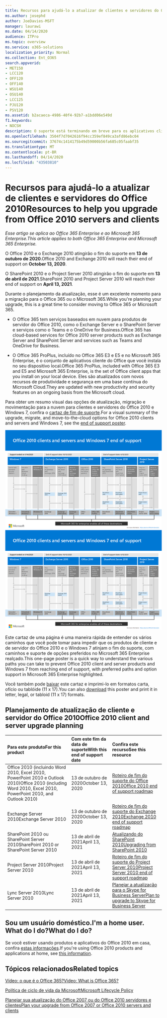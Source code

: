 ```yaml
---
title: Recursos para ajudá-lo a atualizar de clientes e servidores do Office 2010
ms.author: josephd
author: JoeDavies-MSFT
manager: laurawi
ms.date: 04/14/2020
audience: ITPro
ms.topic: overview
ms.service: o365-solutions
localization_priority: Normal
ms.collection: Ent_O365
search.appverid:
- MET150
- LCC120
- OFF120
- OFF140
- WSU140
- OSU140
- LCC125
- PJU120
- PSV120
ms.assetid: b2acaeca-4986-40f4-92b7-a1bdd06e549d
f1.keywords:
- NOCSH
description: O suporte está terminando em breve para os aplicativos cliente e servidores do Office 2010, e os acordos de suporte personalizados não estão disponíveis. Use este artigo para começar a planejar sua atualização agora.
ms.openlocfilehash: 3504f7d7042616f94cc359ef849ca3afd86ebc04
ms.sourcegitcommit: 37674c1414175b49d59000b56fa685c05faabf35
ms.translationtype: MT
ms.contentlocale: pt-BR
ms.lasthandoff: 04/14/2020
ms.locfileid: "43503810"
---
```

# <a name="resources-to-help-you-upgrade-from-office-2010-servers-and-clients"></a><span data-ttu-id="42eb1-104">Recursos para ajudá-lo a atualizar de clientes e servidores do Office 2010</span><span class="sxs-lookup"><span data-stu-id="42eb1-104">Resources to help you upgrade from Office 2010 servers and clients</span></span>

<span data-ttu-id="42eb1-105">*Esse artigo se aplica ao Office 365 Enterprise e ao Microsoft 365 Enterprise.*</span><span class="sxs-lookup"><span data-stu-id="42eb1-105">*This article applies to both Office 365 Enterprise and Microsoft 365 Enterprise.*</span></span>

<span data-ttu-id="42eb1-106">O Office 2010 e o Exchange 2010 atingirão o fim do suporte em **13 de outubro de 2020**.</span><span class="sxs-lookup"><span data-stu-id="42eb1-106">Office 2010 and Exchange 2010 will reach their end of support on **October 13, 2020**.</span></span> 

<span data-ttu-id="42eb1-107">O SharePoint 2010 e o Project Server 2010 atingirão o fim do suporte em **13 de abril de 2021**.</span><span class="sxs-lookup"><span data-stu-id="42eb1-107">SharePoint 2010 and Project Server 2010 will reach their end of support on **April 13, 2021**.</span></span>

<span data-ttu-id="42eb1-108">Durante o planejamento da atualização, esse é um excelente momento para a migração para o Office 365 ou o Microsoft 365.</span><span class="sxs-lookup"><span data-stu-id="42eb1-108">While you're planning your upgrade, this is a great time to consider moving to Office 365 or Microsoft 365.</span></span> 

- <span data-ttu-id="42eb1-109">O Office 365 tem serviços baseados em nuvem para produtos de servidor do Office 2010, como o Exchange Server e o SharePoint Server e serviços como o Teams e o OneDrive for Business.</span><span class="sxs-lookup"><span data-stu-id="42eb1-109">Office 365 has cloud-based services for Office 2010 server products such as Exchange Server and SharePoint Server and services such as Teams and OneDrive for Business.</span></span> 

- <span data-ttu-id="42eb1-110">O Office 365 ProPlus, incluído no Office 365 E3 e E5 e no Microsoft 365 Enterprise, é o conjunto de aplicativos cliente do Office que você instala no seu dispositivo local.</span><span class="sxs-lookup"><span data-stu-id="42eb1-110">Office 365 ProPlus, included with Office 365 E3 and E5 and Microsoft 365 Enterprise, is the set of Office client apps that you install on your local device.</span></span> <span data-ttu-id="42eb1-111">Eles são atualizados com novos recursos de produtividade e segurança em uma base contínua do Microsoft Cloud.</span><span class="sxs-lookup"><span data-stu-id="42eb1-111">They are updated with new productivity and security features on an ongoing basis from the Microsoft cloud.</span></span>

<span data-ttu-id="42eb1-112">Para obter um resumo visual das opções de atualização, migração e movimentação para a nuvem para clientes e servidores do Office 2010 e Windows 7, confira o [cartaz de fim de suporte](./media/upgrade-from-office-2010-servers-and-products/Office2010Windows7EndOfSupport.pdf).</span><span class="sxs-lookup"><span data-stu-id="42eb1-112">For a visual summary of the upgrade, migrate, and move-to-the-cloud options for Office 2010 clients and servers and Windows 7, see the [end of support poster](./media/upgrade-from-office-2010-servers-and-products/Office2010Windows7EndOfSupport.pdf).</span></span>

<span data-ttu-id="42eb1-113">[![Imagem do pôster sobre o fim do suporte para clientes e servidores do Office 2010 e do Windows 7](./media/upgrade-from-office-2010-servers-and-products/office2010-windows7-end-of-support.png)](./media/upgrade-from-office-2010-servers-and-products/Office2010Windows7EndOfSupport.pdf)</span><span class="sxs-lookup"><span data-stu-id="42eb1-113">[![Image for the end of support for Office 2010 clients and servers and Windows 7 poster](./media/upgrade-from-office-2010-servers-and-products/office2010-windows7-end-of-support.png)](./media/upgrade-from-office-2010-servers-and-products/Office2010Windows7EndOfSupport.pdf)</span></span>

<span data-ttu-id="42eb1-114">Este cartaz de uma página é uma maneira rápida de entender os vários caminhos que você pode tomar para impedir que os produtos de cliente e de servidor do Office 2010 e o Windows 7 atinjam o fim do suporte, com caminhos e suporte de opções preferidos no Microsoft 365 Enterprise realçado.</span><span class="sxs-lookup"><span data-stu-id="42eb1-114">This one-page poster is a quick way to understand the various paths you can take to prevent Office 2010 client and server products and Windows 7 from reaching end of support, with preferred paths and option support in Microsoft 365 Enterprise highlighted.</span></span>

<span data-ttu-id="42eb1-115">Você também pode [baixar](https://github.com/MicrosoftDocs/microsoft-365-docs/raw/public/microsoft-365/media/migration-microsoft-365-enterprise-workload/Office2010Windows7EndOfSupport.pdf) este cartaz e imprimi-lo em formatos carta, ofício ou tablóide (11 x 17).</span><span class="sxs-lookup"><span data-stu-id="42eb1-115">You can also [download](https://github.com/MicrosoftDocs/microsoft-365-docs/raw/public/microsoft-365/media/migration-microsoft-365-enterprise-workload/Office2010Windows7EndOfSupport.pdf) this poster and print it in letter, legal, or tabloid (11 x 17) formats.</span></span>
      
## <a name="office-2010-client-and-server-upgrade-planning"></a><span data-ttu-id="42eb1-116">Planejamento de atualização de cliente e servidor do Office 2010</span><span class="sxs-lookup"><span data-stu-id="42eb1-116">Office 2010 client and server upgrade planning</span></span>
  
|<span data-ttu-id="42eb1-117">**Para este produto**</span><span class="sxs-lookup"><span data-stu-id="42eb1-117">**For this product**</span></span>|<span data-ttu-id="42eb1-118">**Com este fim da data de suporte**</span><span class="sxs-lookup"><span data-stu-id="42eb1-118">**With this end of support date**</span></span>|<span data-ttu-id="42eb1-119">**Confira este recurso**</span><span class="sxs-lookup"><span data-stu-id="42eb1-119">**See this resource**</span></span>|
|:-----|:-----|:-----|
|<span data-ttu-id="42eb1-120">Office 2010 (incluindo Word 2010, Excel 2010, PowerPoint 2010 e Outlook 2010)</span><span class="sxs-lookup"><span data-stu-id="42eb1-120">Office 2010 (including Word 2010, Excel 2010, PowerPoint 2010, and Outlook 2010)</span></span>  <br/> | <span data-ttu-id="42eb1-121">13 de outubro de 2020</span><span class="sxs-lookup"><span data-stu-id="42eb1-121">October 13, 2020</span></span> |[<span data-ttu-id="42eb1-122">Roteiro de fim do suporte do Office 2010</span><span class="sxs-lookup"><span data-stu-id="42eb1-122">Office 2010 end of support roadmap</span></span>](https://docs.microsoft.com/DeployOffice/office-2010-end-support-roadmap) <br/> |
|<span data-ttu-id="42eb1-123">Exchange Server 2010</span><span class="sxs-lookup"><span data-stu-id="42eb1-123">Exchange Server 2010</span></span>  <br/> | <span data-ttu-id="42eb1-124">13 de outubro de 2020</span><span class="sxs-lookup"><span data-stu-id="42eb1-124">October 13, 2020</span></span>  |[<span data-ttu-id="42eb1-125">Roteiro de fim do suporte do Exchange 2010</span><span class="sxs-lookup"><span data-stu-id="42eb1-125">Exchange 2010 end of support roadmap</span></span>](exchange-2010-end-of-support.md) <br/> |
|<span data-ttu-id="42eb1-126">SharePoint 2010 ou SharePoint Server 2010</span><span class="sxs-lookup"><span data-stu-id="42eb1-126">SharePoint 2010 or SharePoint Server 2010</span></span>  <br/> | <span data-ttu-id="42eb1-127">13 de abril de 2021</span><span class="sxs-lookup"><span data-stu-id="42eb1-127">April 13, 2021</span></span> |[<span data-ttu-id="42eb1-128">Atualizando do SharePoint 2010</span><span class="sxs-lookup"><span data-stu-id="42eb1-128">Upgrading from SharePoint 2010</span></span>](upgrade-from-sharepoint-2010.md) <br/> |
|<span data-ttu-id="42eb1-129">Project Server 2010</span><span class="sxs-lookup"><span data-stu-id="42eb1-129">Project Server 2010</span></span> <br/> | <span data-ttu-id="42eb1-130">13 de abril de 2021</span><span class="sxs-lookup"><span data-stu-id="42eb1-130">April 13, 2021</span></span> | [<span data-ttu-id="42eb1-131">Roteiro de fim do suporte do Project Server 2010</span><span class="sxs-lookup"><span data-stu-id="42eb1-131">Project Server 2010 end of support roadmap</span></span>](project-server-2010-end-of-support.md) <br/> |
|<span data-ttu-id="42eb1-132">Lync Server 2010</span><span class="sxs-lookup"><span data-stu-id="42eb1-132">Lync Server 2010</span></span> <br/> | <span data-ttu-id="42eb1-133">13 de abril de 2021</span><span class="sxs-lookup"><span data-stu-id="42eb1-133">April 13, 2021</span></span> | [<span data-ttu-id="42eb1-134">Planejar a atualização para o Skype for Business Server</span><span class="sxs-lookup"><span data-stu-id="42eb1-134">Plan to upgrade to Skype for Business Server</span></span>](https://docs.microsoft.com/skypeforbusiness/plan-your-deployment/upgrade) <br/> |
    
## <a name="im-a-home-user-what-do-i-do"></a><span data-ttu-id="42eb1-135">Sou um usuário doméstico.</span><span class="sxs-lookup"><span data-stu-id="42eb1-135">I'm a home user.</span></span> <span data-ttu-id="42eb1-136">What do I do?</span><span class="sxs-lookup"><span data-stu-id="42eb1-136">What do I do?</span></span>

<span data-ttu-id="42eb1-137">Se você estiver usando produtos e aplicativos do Office 2010 em casa, confira [estas informações](plan-upgrade-previous-versions-office.md#im-a-home-user-what-do-i-do).</span><span class="sxs-lookup"><span data-stu-id="42eb1-137">If you're using Office 2010 products and applications at home, see [this information](plan-upgrade-previous-versions-office.md#im-a-home-user-what-do-i-do).</span></span>

## <a name="related-topics"></a><span data-ttu-id="42eb1-138">Tópicos relacionados</span><span class="sxs-lookup"><span data-stu-id="42eb1-138">Related topics</span></span>

[<span data-ttu-id="42eb1-139">Vídeo: o que é o Office 365?</span><span class="sxs-lookup"><span data-stu-id="42eb1-139">Video: What is Office 365?</span></span>](https://support.office.com/article/847caf12-2589-452c-8aca-1c009797678b.aspx)
  
[<span data-ttu-id="42eb1-140">Política de ciclo de vida da Microsoft</span><span class="sxs-lookup"><span data-stu-id="42eb1-140">Microsoft Lifecycle Policy</span></span>](https://go.microsoft.com/fwlink/?linkid=865200)

[<span data-ttu-id="42eb1-141">Planejar sua atualização do Office 2007 ou do Office 2010 servidores e clientes</span><span class="sxs-lookup"><span data-stu-id="42eb1-141">Plan your upgrade from Office 2007 or Office 2010 servers and clients</span></span>](plan-upgrade-previous-versions-office.md)

